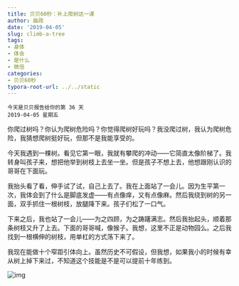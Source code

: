 ```yaml
---
title: 贝贝60秒：补上爬树这一课
author: 曲政
date: '2019-04-05'
slug: climb-a-tree
tags:
- 身体
- 体会
- 是什么
- 微信
categories:
- 贝贝60秒
typora-root-url: ../../static
---
```


```
今天是贝贝报告给你的第 36 天
2019-04-05 星期五
```

你爬过树吗？你认为爬树危险吗？你觉得爬树好玩吗？我没爬过树，我认为爬树危险，我猜想爬树挺好玩，但那不是我能享受的。

今天我遇到一棵树。看见它第一眼，我就有攀爬的冲动——它简直太像阶梯了。我转身叫孩子来，想把他举到树枝上去坐一坐。但是孩子不想上去，他想跟刚认识的哥哥在下面玩。

我抬头看了看，伸手试了试，自己上去了。我在上面站了一会儿。因为生平第一次，我体会到了什么是脚底发虚——有点像痒，又有点像麻。然后我绕到树的另一面，双手抓住一根树枝，放腿降下来。孩子们松了一口气。

下来之后，我也站了一会儿——为之四顾，为之踌躇满志。然后我抬起头，顺着那条树枝又升了上去。下面的哥哥喊，像猴子。我想，这里不正是动物园么。之后我找到一根横伸的树枝，用单杠的方式荡下来了。

我现在能做十个窄距引体向上。虽然历史不可假设，但我想，如果我小的时候有幸从树上掉下来过，不知道这个技能是不是可以提前十年练到。

![img](/images/2019-04-05-%E8%B4%9D%E8%B4%9D60%E7%A7%92%EF%BC%9A%E8%A1%A5%E4%B8%8A%E7%88%AC%E6%A0%91%E8%BF%99%E4%B8%80%E8%AF%BE/640-20200416155132856.jpeg)